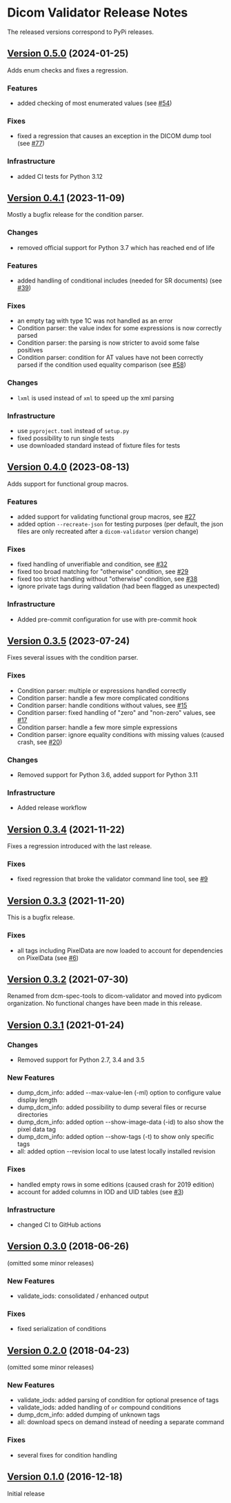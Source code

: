 # Dicom Validator Release Notes
The released versions correspond to PyPi releases.

## [Version 0.5.0](https://pypi.python.org/pypi/dicom-validator/0.5.0) (2024-01-25)
Adds enum checks and fixes a regression.

### Features
* added checking of most enumerated values (see [#54](../../issues/54))

### Fixes
* fixed a regression that causes an exception in the DICOM dump tool (see [#77](../../issues/77))

### Infrastructure
* added CI tests for Python 3.12

## [Version 0.4.1](https://pypi.python.org/pypi/dicom-validator/0.4.1) (2023-11-09)
Mostly a bugfix release for the condition parser.

### Changes
* removed official support for Python 3.7 which has reached end of life

### Features
* added handling of conditional includes (needed for SR documents)
  (see [#39](../../issues/39))

### Fixes
* an empty tag with type 1C was not handled as an error
* Condition parser: the value index for some expressions is now correctly parsed
* Condition parser: the parsing is now stricter to avoid some false positives
* Condition parser: condition for AT values have not been correctly parsed if
  the condition used equality comparison (see [#58](../../issues/58))

### Changes
* `lxml` is used instead of `xml` to speed up the xml parsing

### Infrastructure
* use `pyproject.toml` instead of `setup.py`
* fixed possibility to run single tests
* use downloaded standard instead of fixture files for tests

## [Version 0.4.0](https://pypi.python.org/pypi/dicom-validator/0.4.0) (2023-08-13)
Adds support for functional group macros.

### Features
* added support for validating functional group macros, see [#27](../../issues/27)
* added option `--recreate-json` for testing purposes (per default, the json files are only
  recreated after a `dicom-validator` version change)

### Fixes
* fixed handling of unverifiable and condition, see [#32](../../issues/32)
* fixed too broad matching for "otherwise" condition, see [#29](../../issues/29)
* fixed too strict handling without "otherwise" condition, see [#38](../../issues/38)
* ignore private tags during validation (had been flagged as unexpected)

### Infrastructure
* Added pre-commit configuration for use with pre-commit hook

## [Version 0.3.5](https://pypi.python.org/pypi/dicom-validator/0.3.5) (2023-07-24)
Fixes several issues with the condition parser.

### Fixes
* Condition parser: multiple or expressions handled correctly
* Condition parser: handle a few more complicated conditions
* Condition parser: handle conditions without values,
  see [#15](../../issues/15)
* Condition parser: fixed handling of "zero" and "non-zero" values,
  see [#17](../../issues/17)
* Condition parser: handle a few more simple expressions
* Condition parser: ignore equality conditions with missing values
  (caused crash, see [#20](../../issues/20))

### Changes
* Removed support for Python 3.6, added support for Python 3.11

### Infrastructure
* Added release workflow

## [Version 0.3.4](https://pypi.python.org/pypi/dicom-validator/0.3.4) (2021-11-22)
Fixes a regression introduced with the last release.

### Fixes
- fixed regression that broke the validator command line tool,
  see [#9](../../issues/9)

## [Version 0.3.3](https://pypi.python.org/pypi/dicom-validator/0.3.3) (2021-11-20)
This is a bugfix release.

### Fixes
- all tags including PixelData are now loaded to account for dependencies on PixelData
  (see [#6](../../issues/6))

## [Version 0.3.2](https://pypi.python.org/pypi/dicom-validator/0.3.2) (2021-07-30)
Renamed from dcm-spec-tools to dicom-validator and moved into pydicom organization.
No functional changes have been made in this release.

## [Version 0.3.1](https://pypi.org/project/dcm-spec-tools/0.3.1) (2021-01-24)

### Changes
* Removed support for Python 2.7, 3.4 and 3.5

### New Features
* dump_dcm_info: added --max-value-len (-ml) option to configure value display length
* dump_dcm_info: added possibility to dump several files or recurse directories
* dump_dcm_info: added option --show-image-data (-id) to also show the pixel data tag
* dump_dcm_info: added option --show-tags (-t) to show only specific tags
* all: added option --revision local to use latest locally installed revision

### Fixes
* handled empty rows in some editions (caused crash for 2019 edition)
* account for added columns in IOD and UID tables (see [#3](../../issues/3))

### Infrastructure
* changed CI to GitHub actions

## [Version 0.3.0](https://pypi.org/project/dcm-spec-tools/0.3.0) (2018-06-26)
(omitted some minor releases)

### New Features
* validate_iods: consolidated / enhanced output

### Fixes
* fixed serialization of conditions

## [Version 0.2.0](https://pypi.org/project/dcm-spec-tools/0.2.0) (2018-04-23)
(omitted some minor releases)

### New Features
* validate_iods: added parsing of condition for optional presence of tags
* validate_iods: added handling of `or` compound conditions
* dump_dcm_info: added dumping of unknown tags
* all: download specs on demand instead of needing a separate command

### Fixes
* several fixes for condition handling

## [Version 0.1.0](https://pypi.org/project/dcm-spec-tools/0.1.0) (2016-12-18)
Initial release
